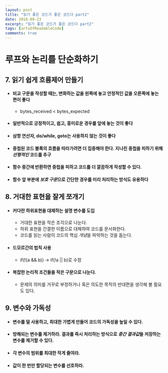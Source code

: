 ```yaml
---
layout: post
title: "읽기 좋은 코드가 좋은 코드다 part2"
date: 2018-09-23
excerpt: "읽기 좋은 코드가 좋은 코드다 part2"
tags: [artsOfReadableCode]
comments: true
---
```



# 루프와 논리를 단순화하기

## 7. 읽기 쉽게 흐름제어 만들기

* #### 비교 구문을 작성할 때는, 변화하는 값을 왼쪽에 놓고 안정적인 값을 오른쪽에 놓는 편이 좋다
	* bytes_received < bytes_expected

* #### 일반적으로 긍정적이고, 쉽고, 흥미로운 경우를 앞에 놓는 것이 좋다

* #### 삼항 연산자, do/while, goto는 사용하지 않는 것이 좋다

* #### 중첩된 코드 블록의 흐름을 따라가려면 더 집중해야 한다. 지나친 중첩을 피하기 위해 *선형적인* 코드를 추구

* #### 함수 중간에 반환하면 중첩을 피하고 코드를 더 깔끔하게 작성할 수 있다.

* #### 함수 앞 부분에 *보호 구문*으로 간단한 경우를 미리 처리하는 방식도 유용하다

## 8. 거대한 표현을 잘게 쪼개기

* #### 커다란 하위표현을 대체하는 설명 변수를 도입
	* 거대한 표현을 작은 조각으로 나눈다.
	* 하위 표현을 간결한 이름으로 대체하여 코드를 문서화한다.
	* 코드를 읽는 사람이 코드의 핵심 *개념*을 파악하는 것을 돕는다.

* #### 드모르간의 법칙 사용
	* if(!(a && b)) -> if(!a \|\| b)로 수정

* #### 복잡한 논리적 조건들을 작은 구문으로 나눈다.
	* 문제의 의미를 거꾸로 부정하거나 혹은 의도한 목적의 반대편을 생각해 볼 필요도 있다.

## 9. 변수와 가독성

* #### 변수를 덜 사용하고, 최대한 가볍게 만들어 코드의 가독성을 높일 수 있다.

* #### 방해되는 변수를 제거하라. 결과를 즉시 처리하는 방식으로 *중간 결과값*을 저장하는 변수를 제거할 수 있다.

* #### 각 변수의 범위를 최대한 작게 줄여라.

* #### 값이 한 번만 할당되는 변수를 선호하라.
